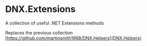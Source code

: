 # DNX.Extensions

A collection of useful .NET Extensions methods

Replaces the previous collection [https://github.com/martinsmith1968/DNX.Helpers](DNX.Helpers)
